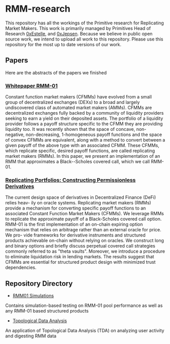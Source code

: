 # RMM-research

This repository has all the workings of the Primitive research for Replicating Market Makers. This work is primarily managed by Primitives Head of Research [0xEstelle](https://github.com/0xEstelle), and [0xJepsen](https://github.com/0xJepsen). Because we believe in public open source work, we intend to upload all work to this repository. Please use this repository for the most up to date versions of our work.

## Papers

Here are the abstracts of the papers we finished

### [Whitepaper RMM-01](/papers/Whitepaper.pdf)

Constant function market makers (CFMMs) have evolved from a small group of decentralized exchanges (DEXs) to a broad and largely undiscovered class of automated market makers (AMMs). CFMMs are decentralized exchanges fully backed by a community of liquidity providers seeking to earn a yield on their deposited assets. The portfolio of a liquidity provider follows a payoff structure specific to the CFMM they are providing liquidity too. It was recently shown that the space of concave, non-negative, non-decreasing, 1-homogeneous payoff functions and the space of convex CFMMs are equivalent, along with a method to convert between a given payoff of the above type with an associated CFMM. These CFMMs, which replicate specific, desired payoff functions, are called replicating market makers (RMMs). In this paper, we present an implementation of an RMM that approximates a Black--Scholes covered call, which we call RMM-01.

### [Replicating Portfolios: Constructing Permissionless Derivatives](/papers/ConstructingPermissionlessDerivatives.pdf)

The current design space of derivatives in Decentralized Finance (DeFi) relies heav- ily on oracle systems. Replicating market makers (RMMs) provide a mechanism for converting specific payoff functions to an associated Constant Function Market Makers (CFMMs). We leverage RMMs to replicate the approximate payoff of a Black-Scholes covered call option. RMM-01 is the first implementation of an on-chain expiring option mechanism that relies on arbitrage rather than an external oracle for price. We pro- vide frameworks for derivative instruments and structured products achievable on-chain without relying on oracles. We construct long and binary options and briefly discuss perpetual covered call strategies commonly referred to as "theta vaults". Moreover, we introduce a procedure to eliminate liquidation risk in lending markets. The results suggest that CFMMs are essential for structured product design with minimized trust dependencies.

## Repository Directory

- [RMM01 Simulations](https://github.com/primitivefinance/RMM01-Simulations)

Contains simulation-based testing on RMM-01 pool performance as well as any RMM-01 based structured products

- [Topological Data Analysis](https://github.com/primitivefinance/Topological-Data-Analysis)

An application of Topological Data Analysis (TDA) on analyzing user activity and digesting RMM data
